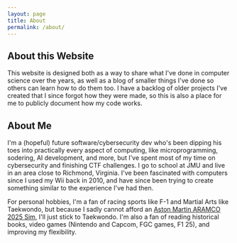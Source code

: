 ```yaml
---
layout: page
title: About
permalink: /about/
---
```


## About this Website

This website is designed both as a way to share what I've done in computer science over the years, as well as a blog of smaller things I've done so others can learn how to do them too. I have a backlog of older projects I've created that I since forgot how they were made, so this is also a place for me to publicly document how my code works.

## About Me
I'm a (hopeful) future software/cybersecurity dev who's been dipping his toes into practically every aspect of computing, like microprogramming, sodering, AI development, and more, but I've spent most of my time on cybersecurity and finishing CTF challenges. I go to school at JMU and live in an area close to Richmond, Virginia. I've been fascinated with computers since I used my Wii back in 2010, and have since been trying to create something similar to the experience I've had then.

For personal hobbies, I'm a fan of racing sports like F-1 and Martial Arts like Taekwondo, but because I sadly cannot afford an [Aston Martin ARAMCO 2025 Sim](https://us.f1authentics.com/products/aston-martin-aramco-f1-team-amr25-simulator?variant=55857602527613&sim_variant=55857602527613), I'll just stick to Taekwondo. I'm also a fan of reading historical books, video games (Nintendo and Capcom, FGC games, F1 25), and improving my flexibility.